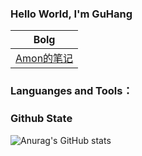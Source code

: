 ### Hello World, I'm GuHang 
| Bolg|
| :----: |
|[Amon的笔记](https://www.ghlze.fun/)|

### Languanges and Tools：

### Github State
![Anurag's GitHub stats](https://github-readme-stats.vercel.app/api?username=Ghlze&show_icons=true&theme=tokyonight)
